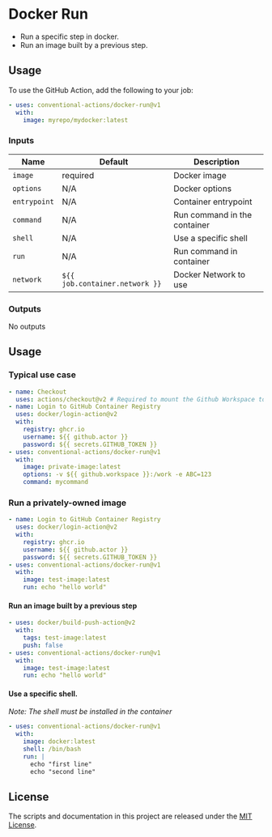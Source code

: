 # Docker Run

- Run a specific step in docker.
- Run an image built by a previous step.

## Usage

To use the GitHub Action, add the following to your job:

```yaml
- uses: conventional-actions/docker-run@v1
  with:
    image: myrepo/mydocker:latest
```

### Inputs

| Name         | Default                        | Description                  |
|--------------|--------------------------------|------------------------------|
| `image`      | required                       | Docker image                 |
| `options`    | N/A                            | Docker options               |
| `entrypoint` | N/A                            | Container entrypoint         |
| `command`    | N/A                            | Run command in the container |
| `shell`      | N/A                            | Use a specific shell         |
| `run`        | N/A                            | Run command in container     |
| `network`    | `${{ job.container.network }}` | Docker Network to use        |

### Outputs

No outputs

## Usage

### Typical use case

```yaml
- name: Checkout 
  uses: actions/checkout@v2 # Required to mount the Github Workspace to a volume 
- name: Login to GitHub Container Registry
  uses: docker/login-action@v2
  with:
    registry: ghcr.io
    username: ${{ github.actor }}
    password: ${{ secrets.GITHUB_TOKEN }}
- uses: conventional-actions/docker-run@v1
  with:
    image: private-image:latest
    options: -v ${{ github.workspace }}:/work -e ABC=123
    command: mycommand
```

### Run a privately-owned image

```yaml
- name: Login to GitHub Container Registry
  uses: docker/login-action@v2
  with:
    registry: ghcr.io
    username: ${{ github.actor }}
    password: ${{ secrets.GITHUB_TOKEN }}
- uses: conventional-actions/docker-run@v1
  with:
    image: test-image:latest
    run: echo "hello world"
```

#### Run an image built by a previous step
```yaml
- uses: docker/build-push-action@v2
  with:
    tags: test-image:latest
    push: false
- uses: conventional-actions/docker-run@v1
  with:
    image: test-image:latest
    run: echo "hello world"
```

#### Use a specific shell.

*Note: The shell must be installed in the container*

```yaml
- uses: conventional-actions/docker-run@v1
  with:
    image: docker:latest
    shell: /bin/bash
    run: |
      echo "first line"
      echo "second line"
```

## License

The scripts and documentation in this project are released under the [MIT License](LICENSE).
